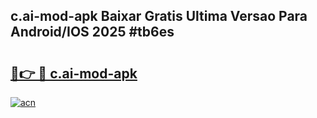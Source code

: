 ## c.ai-mod-apk Baixar Gratis Ultima Versao Para Android/IOS 2025 #tb6es

# <h2><a href="https://ainizakaria.my?title=c.ai-mod-apk&ref=20M">🔗👉 🔴 c.ai-mod-apk</a></h2>

[![acn](https://github.com/user-attachments/assets/0f9c940e-d8b0-45ae-aac7-cd30a18b3e1c)](https://ainizakaria.my?title=c.ai-mod-apk&ref=20M)

